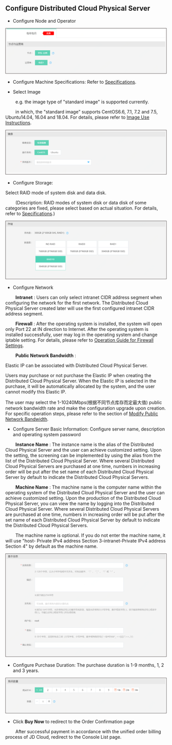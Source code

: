 ## Configure Distributed Cloud Physical Server

- Configure Node and Operator

![配置地域与可用区](https://github.com/jdcloudcom/cn/blob/cn-distributed-cloud-physical-service/documentation/Hyper-Converged-IDC/Distributed-Cloud-Physical-Server/Image/DCPS-003.png)

- Configure Machine Specifications:
Refer to [Specifications](../Introduction/Specifications.md).

- Select Image

&nbsp;&nbsp;&nbsp;&nbsp;&nbsp;&nbsp;&nbsp; e.g. the image type of "standard image" is supported currently.

&nbsp;&nbsp;&nbsp;&nbsp;&nbsp;&nbsp;&nbsp; in which, the "standard image" supports CentOS6.6, 7.1, 7.2 and 7.5, Ubuntu14.04, 16.04 and 18.04. For details, please refer to [Image Use Instructions](../Operation-Guide/Image/Description-Image.md).

![镜像选择](https://github.com/jdcloudcom/cn/blob/cn-distributed-cloud-physical-service/documentation/Hyper-Converged-IDC/Distributed-Cloud-Physical-Server/Image/DCPS-028.png)

- Configure Storage:

Select RAID mode of system disk and data disk.

&nbsp;&nbsp;&nbsp;&nbsp;&nbsp;&nbsp;&nbsp; (Description: RAID modes of system disk or data disk of some categories are fixed, please select based on actual situation. For details, refer to [Specifications](../Introduction/Specifications.md).)

![配置存储](https://github.com/jdcloudcom/cn/blob/cn-distributed-cloud-physical-service/documentation/Hyper-Converged-IDC/Distributed-Cloud-Physical-Server/Image/DCPS-029.png)

- Configure Network

&nbsp;&nbsp;&nbsp;&nbsp;&nbsp;&nbsp;&nbsp; **Intranet** : Users can only select intranet CIDR address segment when configuring the network for the first network. The Distributed Cloud Physical Server created later will use the first configured intranet CIDR address segment.

&nbsp;&nbsp;&nbsp;&nbsp;&nbsp;&nbsp;&nbsp; **Firewall** : After the operating system is installed, the system will open only Port 22 at IN direction to Internet. After the operating system is installed successfully, user may log in the operating system and change iptable setting. For details, please refer to [Operation Guide for Firewall Settings](../Operation-Guide/Network-And-Security/Steps-Network-And-Security.md).

&nbsp;&nbsp;&nbsp;&nbsp;&nbsp;&nbsp;&nbsp; **Public Network Bandwidth** :

Elastic IP can be associated with Distributed Cloud Physical Server.

Users may purchase or not purchase the Elastic IP when creating the Distributed Cloud Physical Server. When the Elastic IP is selected in the purchase, it will be automatically allocated by the system, and the user cannot modify this Elastic IP.

The user may select the 1-10240Mbps(根据不同节点库存而定最大值) public network bandwidth rate and make the configuration upgrade upon creation.
For specific operation steps, please refer to the section of [Modify Public Network Bandwidth](../Operation-Guide/Adjust-Public-Network-Bandwidth/Description-Adjust-Public-Network-Bandwidth.md).

- Configure Server Basic Information:
Configure server name, description and operating system password

&nbsp;&nbsp;&nbsp;&nbsp;&nbsp;&nbsp;&nbsp; **Instance Name** : The instance name is the alias of the Distributed Cloud Physical Server and the user can achieve customized setting. Upon the setting, the screening can be implemented by using the alias from the list of the Distributed Cloud Physical Server. Where several Distributed Cloud Physical Servers are purchased at one time, numbers in increasing order will be put after the set name of each Distributed Cloud Physical Server by default to indicate the Distributed Cloud Physical Servers.

&nbsp;&nbsp;&nbsp;&nbsp;&nbsp;&nbsp;&nbsp; **Machine Name** : The machine name is the computer name within the operating system of the Distributed Cloud Physical Server and the user can achieve customized setting. Upon the production of the Distributed Cloud Physical Server, you can view the name by logging into the Distributed Cloud Physical Server. Where several Distributed Cloud Physical Servers are purchased at one time, numbers in increasing order will be put after the set name of each Distributed Cloud Physical Server by default to indicate the Distributed Cloud Physical Servers.

&nbsp;&nbsp;&nbsp;&nbsp;&nbsp;&nbsp;&nbsp; The machine name is optional. If you do not enter the machine name, it will use "host- Private IPv4 address Section 3-intranet-Private IPv4 address Section 4" by default as the machine name.

![配置服务器](https://github.com/jdcloudcom/cn/blob/cn-distributed-cloud-physical-service/documentation/Hyper-Converged-IDC/Distributed-Cloud-Physical-Server/Image/DCPS-030.png)


- Configure Purchase Duration:
The purchase duration is 1-9 months, 1, 2 and 3 years.

![配置购买时长](https://github.com/jdcloudcom/cn/blob/cn-distributed-cloud-physical-service/documentation/Hyper-Converged-IDC/Distributed-Cloud-Physical-Server/Image/DCPS-031.png)

- Click **Buy Now** to redirect to the Order Confirmation page

&nbsp;&nbsp;&nbsp;&nbsp;&nbsp;&nbsp;&nbsp; After successful payment in accordance with the unified order billing process of JD Cloud, redirect to the Console List page.
